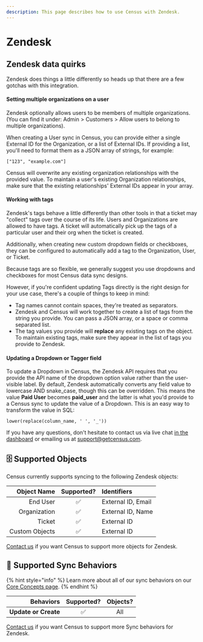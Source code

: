 ```yaml
---
description: This page describes how to use Census with Zendesk.
---
```


# Zendesk

## Zendesk data quirks

Zendesk does things a little differently so heads up that there are a few gotchas with this integration.

#### Setting multiple organizations on a user

Zendesk optionally allows users to be members of multiple organizations. \(You can find it under: Admin &gt; Customers &gt; Allow users to belong to multiple organizations\).  
  
When creating a User sync in Census, you can provide either a single External ID for the Organization, or a list of External IDs. If providing a list, you'll need to format them as a JSON array of strings, for example:

```text
["123", "example.com"]
```

Census will overwrite any existing organization relationships with the provided value. To maintain a user's existing Organization relationships, make sure that the existing relationships' External IDs appear in your array.

#### Working with tags

Zendesk's tags behave a little differently than other tools in that a ticket may "collect" tags over the course of its life. Users and Organizations are allowed to have tags. A ticket will automatically pick up the tags of a particular user and their org when the ticket is created.  
  
Additionally, when creating new custom dropdown fields or checkboxes, they can be configured to automatically add a tag to the Organization, User, or Ticket.   
  
Because tags are so flexible, we generally suggest you use dropdowns and checkboxes for most Census data sync designs.

However, if you're confident updating Tags directly is the right design for your use case, there's a couple of things to keep in mind:

* Tag names cannot contain spaces, they're treated as separators. 
* Zendesk and Census will work together to create a list of tags from the string you provide. You can pass a JSON array, or a space or comma separated list.
* The tag values you provide will **replace** any existing tags on the object. To maintain existing tags, make sure they appear in the list of tags you provide to Zendesk.

#### Updating a Dropdown or Tagger field

To update a Dropdown in Census, the Zendesk API requires that you provide the API name of the dropdown option value rather than the user-visible label. By default, Zendesk automatically converts any field value to lowercase AND snake\_case, though this can be overridden. This means the value **Paid User** becomes **paid\_user** and the latter is what you'd provide to a Census sync to update the value of a Dropdown. This is an easy way to transform the value in SQL:

```text
lower(replace(column_name, ' ', '_'))
```

If you have any questions, don't hesitate to contact us via live chat [in the dashboard](https://app.getcensus.com/) or emailing us at [support@getcensus.com](mailto:mailto:support@getcensus.com).

## 🗄 Supported Objects

Census currently supports syncing to the following Zendesk objects:

| **Object Name** | **Supported?** | Identifiers |
| ---: | :---: | :--- |
| End User | ✅ | External ID, Email |
| Organization | ✅ | External ID, Name |
| Ticket | ✅ | External ID |
| Custom Objects | ✅ | External ID |

[Contact us](mailto:support@getcensus.com) if you want Census to support more objects for Zendesk.

## 🔄 Supported Sync Behaviors

{% hint style="info" %}
Learn more about all of our sync behaviors on our [Core Concepts page](../basics/core-concept.md#the-different-sync-behaviors).
{% endhint %}

| **Behaviors** | **Supported?** | **Objects?** |
| ---: | :---: | :---: |
| **Update or Create** | ✅ | All |

[Contact us](mailto:support@getcensus.com) if you want Census to support more Sync behaviors for Zendesk.

